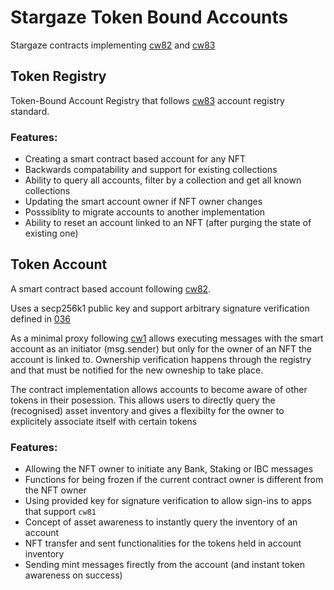 # Stargaze Token Bound Accounts

Stargaze contracts implementing [cw82](https://github.com/MegaRockLabs/cw-extra/tree/main/packages/cw82) and [cw83](https://github.com/MegaRockLabs/cw-extra/tree/main/packages/cw83) 


## Token Registry

Token-Bound Account Registry that follows [cw83](https://github.com/MegaRockLabs/cw-extra/tree/main/packages/cw83) account registry standard.  

### **Features:**

  - Creating a smart contract based account for any NFT
  - Backwards compatability and support for existing collections
  - Ability to query all accounts, filter by a collection and get all known collections
  - Updating the smart account owner if NFT owner changes
  - Posssiblity to migrate accounts to another implementation
  - Ability to reset an account linked to an NFT (after purging the state of existing one)

## Token Account

A smart contract based account following [cw82](https://github.com/MegaRockLabs/cw-extra/tree/main/packages/cw82). 

Uses a secp256k1 public key and support arbitrary signature verification defined in [036](https://github.com/cosmos/cosmos-sdk/blob/main/docs/architecture/adr-036-arbitrary-signature.md) 

As a minimal proxy following [cw1](https://github.com/CosmWasm/cw-plus/tree/main/packages/cw1) allows executing messages with the smart account as an initiator (msg.sender) but only for the owner of an NFT the account is linked to. Ownership verification happens through the registry and that must be notified for the new owneship to take place.

The contract implementation allows accounts to become aware of other tokens in their posession. This allows users to directly query the (recognised) asset inventory and gives a flexibilty for the owner to explicitely associate itself with certain tokens

### **Features:**

  - Allowing the NFT owner to initiate any Bank, Staking or IBC messages
  - Functions for being frozen if the current contract owner is different from the NFT owner
  - Using provided key for signature verification to allow sign-ins to apps that support `cw81`
  - Concept of asset awareness to instantly query the inventory of an account
  - NFT transfer and sent functionalities for the tokens held in account inventory
  - Sending mint messages firectly from the account (and instant token awareness on success)

